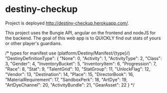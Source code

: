 # destiny-checkup

Project is deployed http://destiny-checkup.herokuapp.com/.

This project uses the Bungie API, angular on the frontend and nodeJS for the backend. The goal of this web app is to QUICKLY find out stats of yours or other player's guardians.

/* types for manifest use (platform/Destiny/Manifest/{type}/)
"DestinyDefinitionType": {
"None": 0,
"Activity": 1,
"ActivityType": 2,
"Class": 3,
"Gender": 4,
"InventoryBucket": 5,
"InventoryItem": 6,
"Progression": 7,
"Race": 8,
"Stat": 9,
"TalentGrid": 10,
"StatGroup": 11,
"UnlockFlag": 12,
"Vendor": 13,
"Destination": 14,
"Place": 15,
"DirectorBook": 16,
"MaterialRequirement": 17,
"SandboxPerk": 18,
"ArtDye": 19,
"ArtDyeChannel": 20,
"ActivityBundle": 21,
"GearAsset": 22
}
*/
